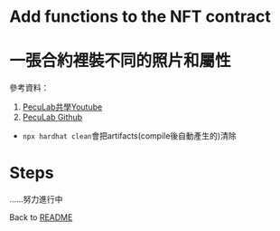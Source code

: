# Add functions to the NFT contract
# 一張合約裡裝不同的照片和屬性

參考資料：
1. [PecuLab共學Youtube](https://youtu.be/rSJwzWvAivI)
2. [PecuLab Github](https://github.com/pecu/PecuLab4SEP)

* `npx hardhat clean`會把artifacts(compile後自動產生的)清除

# Steps
......努力進行中





Back to [README](README.md)